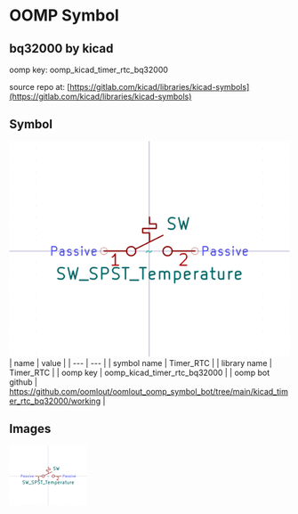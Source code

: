 # OOMP Symbol  
## bq32000  by kicad  
  
oomp key: oomp_kicad_timer_rtc_bq32000  
  
source repo at: [https://gitlab.com/kicad/libraries/kicad-symbols](https://gitlab.com/kicad/libraries/kicad-symbols)  
## Symbol  
  
[![working.png](working_600.png)](working.png)  
| name | value | 
| --- | --- | 
| symbol name | Timer_RTC | 
| library name | Timer_RTC | 
| oomp key | oomp_kicad_timer_rtc_bq32000 | 
| oomp bot github | https://github.com/oomlout/oomlout_oomp_symbol_bot/tree/main/kicad_timer_rtc_bq32000/working | 
## Images  
  
[![working.png](working_140.png)](working.png)  

